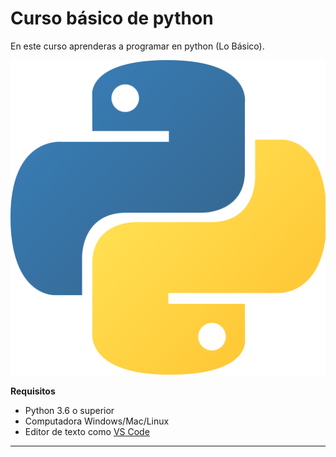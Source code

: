 # Curso básico de python

En este curso aprenderas a programar en python (Lo Básico).

![](imagenes\pythonlogo.png)

**Requisitos**
- Python 3.6 o superior
- Computadora Windows/Mac/Linux 
- Editor de texto como [VS Code](https://code.visualstudio.com/)


---------------------------
